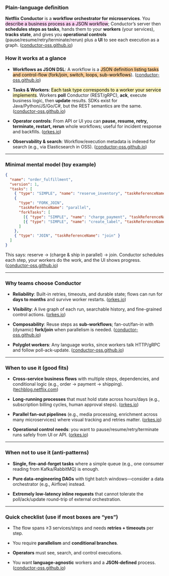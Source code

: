 ### Plain-language definition

**Netflix Conductor** is a **workflow orchestrator for microservices**. You <mark style="background: #FFB8EBA6;">describe a business process as a JSON workflow</mark>; Conductor’s server then **schedules steps as tasks**, hands them to your **workers** (your services), **tracks state**, and gives you **operational controls** (pause/resume/retry/terminate/rerun) plus a **UI** to see each execution as a graph. ([conductor-oss.github.io](https://conductor-oss.github.io/conductor/index.html?utm_source=chatgpt.com "Conductor Documentation"))


### How it works at a glance

- **Workflows as JSON DSL**: A workflow is a <mark style="background: #FFB86CA6;">JSON definition listing tasks and control-flow (fork/join, switch, loops, sub-workflows</mark>). ([conductor-oss.github.io](https://conductor-oss.github.io/conductor/documentation/configuration/workflowdef/index.html?utm_source=chatgpt.com "Workflow Definition - Conductor Documentation"))
    
- **Tasks & Workers**: <mark style="background: #FFF3A3A6;">Each task type corresponds to a worker your service implements</mark>. Workers **poll** Conductor (REST/gRPC), **ack**, execute business logic, then **update** results. SDKs exist for Java/Python/JS/Go/C#, but the REST semantics are the same. ([conductor-oss.github.io](https://conductor-oss.github.io/conductor/documentation/api/task.html?utm_source=chatgpt.com "Task API - Conductor Documentation"))
    
- **Operator controls**: From API or UI you can **pause, resume, retry, terminate, restart, rerun** whole workflows; useful for incident response and backfills. ([orkes.io](https://orkes.io/content/developer-guides/sending-signals-to-workflows?utm_source=chatgpt.com "Sending Signals to Workflows"))
    
- **Observability & search**: Workflow/execution metadata is indexed for search (e.g., via Elasticsearch in OSS). ([conductor-oss.github.io](https://conductor-oss.github.io/conductor/documentation/api/workflow.html?utm_source=chatgpt.com "Workflow API - Conductor Documentation - GitHub Pages"))
    

---

### Minimal mental model (toy example)

```json
{
  "name": "order_fulfillment",
  "version": 1,
  "tasks": [
    { "type": "SIMPLE", "name": "reserve_inventory", "taskReferenceName": "reserve" },
    {
      "type": "FORK_JOIN",
      "taskReferenceName": "parallel",
      "forkTasks": [
        [{ "type": "SIMPLE", "name": "charge_payment", "taskReferenceName": "pay" }],
        [{ "type": "SIMPLE", "name": "create_label", "taskReferenceName": "ship" }]
      ]
    },
    { "type": "JOIN", "taskReferenceName": "join" }
  ]
}
```

This says: reserve → (charge & ship in parallel) → join. Conductor schedules each step, your workers do the work, and the UI shows progress. ([conductor-oss.github.io](https://conductor-oss.github.io/conductor/documentation/configuration/workflowdef/index.html?utm_source=chatgpt.com "Workflow Definition - Conductor Documentation"))

---

### Why teams choose Conductor

- **Reliability**: Built-in retries, timeouts, and durable state; flows can run for **days to months** and survive worker restarts. ([orkes.io](https://www.orkes.io/what-is-conductor?utm_source=chatgpt.com "What is Netflix Conductor? - Orkes"))
    
- **Visibility**: A live graph of each run, searchable history, and fine-grained control actions. ([orkes.io](https://orkes.io/content/developer-guides/scheduling-workflows?utm_source=chatgpt.com "Scheduling Workflows | Orkes Conductor Documentation"))
    
- **Composability**: Reuse steps as **sub-workflows**; fan-out/fan-in with (dynamic) **fork/join** when parallelism is needed. ([conductor-oss.github.io](https://conductor-oss.github.io/conductor/documentation/configuration/workflowdef/operators/dynamic-fork-task.html?utm_source=chatgpt.com "Dynamic Fork - Conductor Documentation"))
    
- **Polyglot workers**: Any language works, since workers talk HTTP/gRPC and follow poll-ack-update. ([conductor-oss.github.io](https://conductor-oss.github.io/conductor/devguide/concepts/workers.html?utm_source=chatgpt.com "Workers - Conductor Documentation"))
    

---

### When to use it (good fits)

- **Cross-service business flows** with multiple steps, dependencies, and conditional logic (e.g., order → payment → shipping). ([techblog.netflix.com](https://techblog.netflix.com/2016/12/netflix-conductor-microservices.html?utm_source=chatgpt.com "Netflix Conductor: A microservices orchestrator - Netflix TechBlog"))
    
- **Long-running processes** that must hold state across hours/days (e.g., subscription billing cycles, human approval steps). ([orkes.io](https://www.orkes.io/what-is-conductor?utm_source=chatgpt.com "What is Netflix Conductor? - Orkes"))
    
- **Parallel fan-out pipelines** (e.g., media processing, enrichment across many microservices) where visual tracking and retries matter. ([orkes.io](https://orkes.io/blog/image-processing-multiple-images-forks/?utm_source=chatgpt.com "Using Conductor Forks to run tasks in parallel - Orkes"))
    
- **Operational control needs**: you want to pause/resume/retry/terminate runs safely from UI or API. ([orkes.io](https://orkes.io/content/developer-guides/sending-signals-to-workflows?utm_source=chatgpt.com "Sending Signals to Workflows"))
    

---

### When not to use it (anti-patterns)

- **Single, fire-and-forget tasks** where a simple queue (e.g., one consumer reading from Kafka/RabbitMQ) is enough.
    
- **Pure data-engineering DAGs** with tight batch windows—consider a data orchestrator (e.g., Airflow) instead.
    
- **Extremely low-latency inline requests** that cannot tolerate the poll/ack/update round-trip of external orchestration.
    

---

### Quick checklist (use if most boxes are “yes”)

- The flow spans ≥3 services/steps and needs **retries + timeouts** per step.
    
- You require **parallelism** and **conditional branches**.
    
- **Operators** must see, search, and control executions.
    
- You want **language-agnostic** workers and a **JSON-defined** process. ([conductor-oss.github.io](https://conductor-oss.github.io/conductor/documentation/configuration/workflowdef/index.html?utm_source=chatgpt.com "Workflow Definition - Conductor Documentation"))
